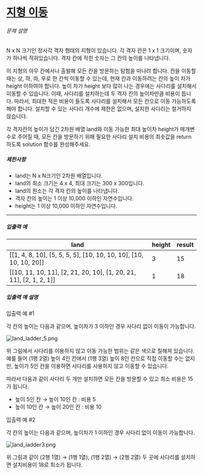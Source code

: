 # [지형 이동](https://school.programmers.co.kr/learn/courses/30/lessons/62050)


###### 문제 설명


N x N 크기인 정사각 격자 형태의 지형이 있습니다. 각 격자 칸은 1 x 1 크기이며, 숫자가 하나씩 적혀있습니다. 격자 칸에 적힌 숫자는 그 칸의 높이를 나타냅니다. 


이 지형의 아무 칸에서나 출발해 모든 칸을 방문하는 탐험을 떠나려 합니다. 칸을 이동할 때는 상, 하, 좌, 우로 한 칸씩 이동할 수 있는데, 현재 칸과 이동하려는 칸의 높이 차가 height 이하여야 합니다. 높이 차가 height 보다 많이 나는 경우에는 사다리를 설치해서 이동할 수 있습니다. 이때, 사다리를 설치하는데 두 격자 칸의 높이차만큼 비용이 듭니다. 따라서, 최대한 적은 비용이 들도록 사다리를 설치해서 모든 칸으로 이동 가능하도록 해야 합니다. 설치할 수 있는 사다리 개수에 제한은 없으며, 설치한 사다리는 철거하지 않습니다.


각 격자칸의 높이가 담긴 2차원 배열 land와 이동 가능한 최대 높이차 height가 매개변수로 주어질 때, 모든 칸을 방문하기 위해 필요한 사다리 설치 비용의 최솟값을 return 하도록 solution 함수를 완성해주세요.


##### 제한사항


* land는 N x N크기인 2차원 배열입니다.
* land의 최소 크기는 4 x 4, 최대 크기는 300 x 300입니다.
* land의 원소는 각 격자 칸의 높이를 나타냅니다.
* 격자 칸의 높이는 1 이상 10,000 이하인 자연수입니다.
* height는 1 이상 10,000 이하인 자연수입니다.




---


##### 입출력 예




| land | height | result |
| --- | --- | --- |
| \[\[1, 4, 8, 10], \[5, 5, 5, 5], \[10, 10, 10, 10], \[10, 10, 10, 20]] | 3 | 15 |
| \[\[10, 11, 10, 11], \[2, 21, 20, 10], \[1, 20, 21, 11], \[2, 1, 2, 1]] | 1 | 18 |


##### 입출력 예 설명


입출력 예 \#1


각 칸의 높이는 다음과 같으며, 높이차가 3 이하인 경우 사다리 없이 이동이 가능합니다.


![land_ladder_5.png](https://grepp-programmers.s3.amazonaws.com/files/production/c08b7af3db/5efe34cb-1e69-4474-8e0f-b6929184ebdd.png)


위 그림에서 사다리를 이용하지 않고 이동 가능한 범위는 같은 색으로 칠해져 있습니다. 예를 들어 (1행 2열) 높이 4인 칸에서 (1행 3열) 높이 8인 칸으로 직접 이동할 수는 없지만, 높이가 5인 칸을 이용하면 사다리를 사용하지 않고 이동할 수 있습니다. 


따라서 다음과 같이 사다리 두 개만 설치하면 모든 칸을 방문할 수 있고 최소 비용은 15가 됩니다.


* 높이 5인 칸 → 높이 10인 칸 : 비용 5
* 높이 10인 칸 → 높이 20인 칸 : 비용 10


입출력 예 \#2


각 칸의 높이는 다음과 같으며, 높이차가 1 이하인 경우 사다리 없이 이동이 가능합니다.


![land_ladder3.png](https://grepp-programmers.s3.amazonaws.com/files/production/5bfffc0d72/af5db829-8ea1-4f4c-a5a8-ed11e029d135.png)


위 그림과 같이 (2행 1열) → (1행 1열), (1행 2열) → (2행 2열) 두 곳에 사다리를 설치하면 설치비용이 18로 최소가 됩니다.



